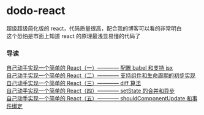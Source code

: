 # dodo-react

超级超级简化版的 react，代码质量很高，配合我的博客可以看的非常明白  
这个恐怕是市面上知道 react 的原理最浅显易懂的代码了

### 导读

[自己动手实现一个简单的 React（一）———— 配置 babel 和支持 jsx](https://www.dodoblog.cn/blogs/5c7ba1f74122ac2a34b2bad8)  
[自己动手实现一个简单的 React（二）———— 支持组件和生命周期的初步实现](https://www.dodoblog.cn/blogs/5c7c7ed04122ac2a34b2baf0)  
[自己动手实现一个简单的 React（三）———— diff 算法](https://www.dodoblog.cn/blogs/5c7dd81a4122ac2a34b2bb14)  
[自己动手实现一个简单的 React（四）———— setState 的合并和异步](https://www.dodoblog.cn/blogs/5c808f514122ac2a34b2bb8b)  
[自己动手实现一个简单的 React（五）———— shouldComponentUpdate 和事件绑定](https://www.dodoblog.cn/blogs/5c80d6074122ac2a34b2bb92)
